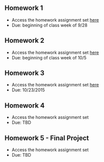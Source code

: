 Homework 1
-----------------------------

+ Access the homework assignment set [here](https://docs.google.com/document/d/1jDwfaUztIqLGPPStaIQkBXUwU5f2i2-g3kMNZ7fngJk/edit?usp=sharing)
+ Due: beginning of class week of 9/28

Homework 2
-----------------------------

+ Access the homework assignment set [here](https://docs.google.com/document/d/1QdCyUWKG4J383NwEMl28SyrWfqJlzJJHvYOipOzrrkw/edit?usp=sharing)
+ Due: beginning of class week of 10/5

Homework 3
-----------------------------

+ Access the homework assignment set [here](https://drive.google.com/open?id=1WHT8OGqabUkoudJ6GI3zjgEugIyJhDkdw_XYJsPuUpw)
+ Due: 10/23/2015

Homework 4
-----------------------------

+ Access the homework assignment set
+ Due: TBD

Homework 5 - Final Project
-----------------------------

+ Access the homework assignment set
+ Due: TBD
